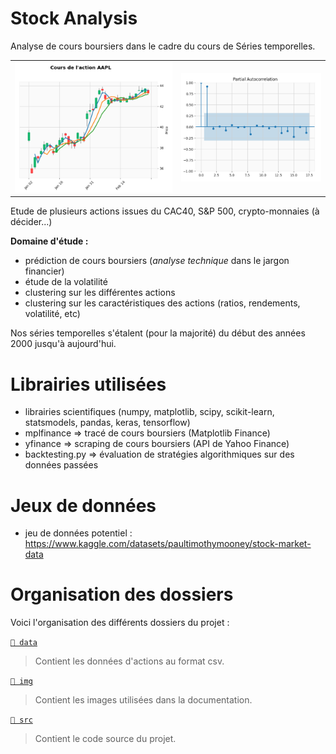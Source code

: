 # Stock Analysis
Analyse de cours boursiers dans le cadre du cours de Séries temporelles.

|                               |                        |
|:-----------------------------:|:----------------------:|
| ![](img/aapl-candlestick.png) | ![](img/aapl-pacf.png) |

Etude de plusieurs actions issues du CAC40, S&P 500, crypto-monnaies (à décider...)

**Domaine d'étude :**
- prédiction de cours boursiers (_analyse technique_ dans le jargon financier)
- étude de la volatilité
- clustering sur les différentes actions
- clustering sur les caractéristiques des actions (ratios, rendements, volatilité, etc)

Nos séries temporelles s'étalent (pour la majorité) du début des années 2000 jusqu'à aujourd'hui.

# Librairies utilisées
- librairies scientifiques (numpy, matplotlib, scipy, scikit-learn, statsmodels, pandas, keras, tensorflow)
- mplfinance => tracé de cours boursiers (Matplotlib Finance)
- yfinance => scraping de cours boursiers (API de Yahoo Finance)
- backtesting.py => évaluation de stratégies algorithmiques sur des données passées

# Jeux de données
- jeu de données potentiel : https://www.kaggle.com/datasets/paultimothymooney/stock-market-data

# Organisation des dossiers

Voici l'organisation des différents dossiers du projet :

[`📂 data`](https://github.com/Ab2nour/stock-analysis/tree/main/data)
> Contient les données d'actions au format csv.

[`📂 img`](https://github.com/Ab2nour/stock-analysis/tree/main/img)
> Contient les images utilisées dans la documentation.

[`📂 src`](https://github.com/Ab2nour/stock-analysis/tree/main/src)
> Contient le code source du projet.
